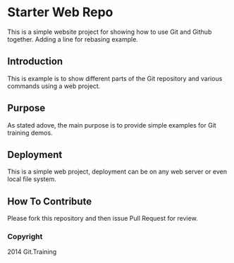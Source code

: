 # Starter Web Repo
 This is a simple website project for showing how 
 to use Git and Github together. Adding a line for rebasing
  example.
## Introduction

This is example is to show different parts of the Git
 repository and various commands using a web project.
## Purpose
As stated adove, the main purpose is to provide 
simple examples for Git training demos.
## Deployment
This is a simple web project, deployment can be on any web server
or even local file system.
## How To Contribute
Please fork this repository and then issue Pull Request
for review.
### Copyright

2014 Git.Training
